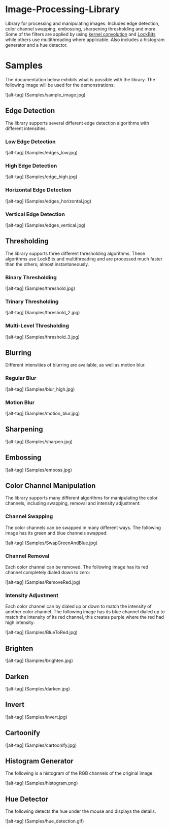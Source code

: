 # Image-Processing-Library
Library for processing and manipulating images. Includes edge detection, color channel swapping, embossing, sharpening thresholding and more. Some of the filters are applied by using <a href="https://en.wikipedia.org/wiki/Kernel_(image_processing)">kernel convolution</a> and <a href="https://msdn.microsoft.com/en-us/library/system.drawing.bitmap.lockbits(v=vs.110).aspx">LockBits</a> while others use multithreading where applicable. Also includes a histogram generator and a hue detector.

# Samples

The documentation below exhibits what is possible with the library. The following image will be used for the demonstrations:

![alt-tag] (Samples/sample_image.jpg)

## Edge Detection

The library supports several different edge detection algorithms with different intensities.

### Low Edge Detection

![alt-tag] (Samples/edges_low.jpg)

### High Edge Detection

![alt-tag] (Samples/edge_high.jpg)

### Horizontal Edge Detection

![alt-tag] (Samples/edges_horizontal.jpg)

### Vertical Edge Detection

![alt-tag] (Samples/edges_vertical.jpg)

## Thresholding

The library supports three different thresholding algorithms. These algorithms use LockBits and multithreading and are processed much faster than the others; almost instantaneously.

### Binary Thresholding

![alt-tag] (Samples/threshold.jpg)

### Trinary Thresholding

![alt-tag] (Samples/threshold_2.jpg)

### Multi-Level Thresholding

![alt-tag] (Samples/threshold_3.jpg)

## Blurring

Different intensities of blurring are available, as well as motion blur.

### Regular Blur

![alt-tag] (Samples/blur_high.jpg)

### Motion Blur

![alt-tag] (Samples/motion_blur.jpg)

## Sharpening

![alt-tag] (Samples/sharpen.jpg)

## Embossing

![alt-tag] (Samples/emboss.jpg)

## Color Channel Manipulation

The library supports many different algorithms for manipulating the color channels, including swapping, removal and intensity adjustment:

### Channel Swapping

The color channels can be swapped in many different ways. The following image has its green and blue channels swapped:

![alt-tag] (Samples/SwapGreenAndBlue.jpg)

### Channel Removal

Each color channel can be removed. The following image has its red channel completely dialed down to zero:

![alt-tag] (Samples/RemoveRed.jpg)

### Intensity Adjustment

Each color channel can by dialed up or down to match the intensity of another color channel. The following image has its blue channel dialed up to match the intensity of its red channel, this creates purple where the red had high intensity:

![alt-tag] (Samples/BlueToRed.jpg)

## Brighten

![alt-tag] (Samples/brighten.jpg)

## Darken

![alt-tag] (Samples/darken.jpg)

## Invert

![alt-tag] (Samples/invert.jpg)

## Cartoonify

![alt-tag] (Samples/cartoonify.jpg)

## Histogram Generator

The following is a histogram of the RGB channels of the original image.

![alt-tag] (Samples/histogram.png)

## Hue Detector

The following detects the hue under the mouse and displays the details.

![alt-tag] (Samples/hue_detection.gif)
